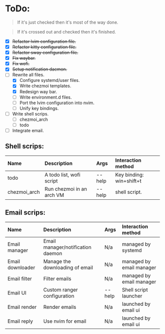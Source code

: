 # ToDo:

> If it's just checked then it's most of the way done.

> If it's crossed out and checked then it's finished.

* [X] ~~Refactor lvim configuration file.~~
* [X] ~~Refactor kitty configuration file.~~
* [X] ~~Refactor sway configuration file.~~
* [X] ~~Fix waybar.~~
* [X] ~~Fix wofi.~~
* [X] ~~Setup notification daemon.~~
* [ ] Rewrite all files.
    * [X] Configure systemd/user files.
    * [X] Write chezmoi templates.
    * [X] Redesign way bar.
    * [ ] Write environment.d files.
    * [ ] Port the lvim configuration into nvim.
    * [ ] Unify key bindings.
* [ ] Write shell scrips.
    * [ ] chezmoi_arch
    * [ ] todo
* [ ] Integrate email.

## Shell scrips:

| Name         | Description               | Args   | Interaction method       |
|:-------------|:--------------------------|:-------|:-------------------------|
| todo         | A todo list, wofi script  | --help | Key binding: win+shift+t |
| chezmoi_arch | Run chezmoi in an arch VM | --help | shell script.            |

## Email scrips:

| Name             | Description                       | Args   | Interaction method       |
|:-----------------|:----------------------------------|:-------|:-------------------------|
| Email manager    | Email manager/notification daemon | N/a    | managed by systemd       |
| Email downloader | Manage the downloading of email   | N/a    | managed by email manager |
| Email filter     | Filter emails                     | N/a    | managed by email manager |
| Email UI         | Custom ranger configuration       | --help | Shell script launcher    |
| Email render     | Render emails                     | N/a    | launched by email ui     |
| Email reply      | Use nvim for email                | N/a    | launched by email ui     |
